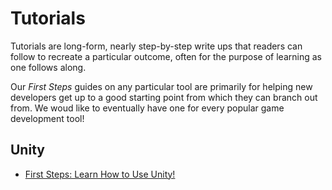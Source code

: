 # Tutorials

Tutorials are long-form, nearly step-by-step write ups that readers can follow to recreate a particular outcome, often for the purpose of learning as one follows along.

Our *First Steps* guides on any particular tool are primarily for helping new developers get up to a good starting point from which they can branch out from. We woud like to eventually have one for every popular game development tool!

## Unity
* [First Steps: Learn How to Use Unity!](./unity/first-step-series/unity-first-step-index.md)
